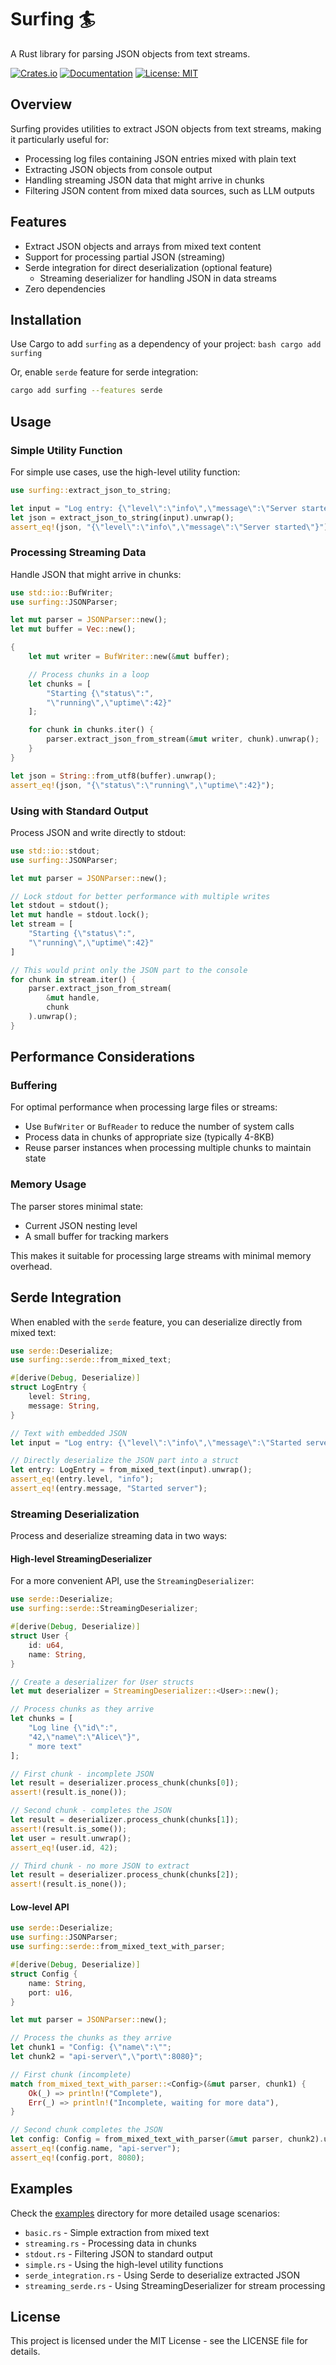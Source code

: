 # Surfing 🏄

A Rust library for parsing JSON objects from text streams.

[![Crates.io](https://img.shields.io/crates/v/surfing.svg)](https://crates.io/crates/surfing)
[![Documentation](https://docs.rs/surfing/badge.svg)](https://docs.rs/surfing)
[![License: MIT](https://img.shields.io/badge/License-MIT-yellow.svg)](https://opensource.org/licenses/MIT)

## Overview

Surfing provides utilities to extract JSON objects from text streams, making it particularly useful for:

- Processing log files containing JSON entries mixed with plain text
- Extracting JSON objects from console output
- Handling streaming JSON data that might arrive in chunks
- Filtering JSON content from mixed data sources, such as LLM outputs

## Features

- Extract JSON objects and arrays from mixed text content
- Support for processing partial JSON (streaming)
- Serde integration for direct deserialization (optional feature)
  - Streaming deserializer for handling JSON in data streams
- Zero dependencies

## Installation

Use Cargo to add `surfing` as a dependency of your project:
``bash
cargo add surfing
``

Or, enable `serde` feature for serde integration:
```bash
cargo add surfing --features serde
```

## Usage

### Simple Utility Function

For simple use cases, use the high-level utility function:

```rust
use surfing::extract_json_to_string;

let input = "Log entry: {\"level\":\"info\",\"message\":\"Server started\"} End of line";
let json = extract_json_to_string(input).unwrap();
assert_eq!(json, "{\"level\":\"info\",\"message\":\"Server started\"}");
```

### Processing Streaming Data

Handle JSON that might arrive in chunks:

```rust
use std::io::BufWriter;
use surfing::JSONParser;

let mut parser = JSONParser::new();
let mut buffer = Vec::new();

{
    let mut writer = BufWriter::new(&mut buffer);

    // Process chunks in a loop
    let chunks = [
        "Starting {\"status\":",
        "\"running\",\"uptime\":42}"
    ];

    for chunk in chunks.iter() {
        parser.extract_json_from_stream(&mut writer, chunk).unwrap();
    }
}

let json = String::from_utf8(buffer).unwrap();
assert_eq!(json, "{\"status\":\"running\",\"uptime\":42}");
```

### Using with Standard Output

Process JSON and write directly to stdout:

```rust
use std::io::stdout;
use surfing::JSONParser;

let mut parser = JSONParser::new();

// Lock stdout for better performance with multiple writes
let stdout = stdout();
let mut handle = stdout.lock();
let stream = [
    "Starting {\"status\":",
    "\"running\",\"uptime\":42}"
]

// This would print only the JSON part to the console
for chunk in stream.iter() {
    parser.extract_json_from_stream(
        &mut handle, 
        chunk
    ).unwrap();
}
```

## Performance Considerations

### Buffering

For optimal performance when processing large files or streams:

- Use `BufWriter` or `BufReader` to reduce the number of system calls
- Process data in chunks of appropriate size (typically 4-8KB) 
- Reuse parser instances when processing multiple chunks to maintain state

### Memory Usage

The parser stores minimal state:

- Current JSON nesting level
- A small buffer for tracking markers

This makes it suitable for processing large streams with minimal memory overhead.

## Serde Integration

When enabled with the `serde` feature, you can deserialize directly from mixed text:

```rust
use serde::Deserialize;
use surfing::serde::from_mixed_text;

#[derive(Debug, Deserialize)]
struct LogEntry {
    level: String,
    message: String,
}

// Text with embedded JSON
let input = "Log entry: {\"level\":\"info\",\"message\":\"Started server\"} End of line";

// Directly deserialize the JSON part into a struct
let entry: LogEntry = from_mixed_text(input).unwrap();
assert_eq!(entry.level, "info");
assert_eq!(entry.message, "Started server");
```

### Streaming Deserialization

Process and deserialize streaming data in two ways:

#### High-level StreamingDeserializer

For a more convenient API, use the `StreamingDeserializer`:

```rust
use serde::Deserialize;
use surfing::serde::StreamingDeserializer;

#[derive(Debug, Deserialize)]
struct User {
    id: u64,
    name: String,
}

// Create a deserializer for User structs
let mut deserializer = StreamingDeserializer::<User>::new();

// Process chunks as they arrive
let chunks = [
    "Log line {\"id\":",
    "42,\"name\":\"Alice\"}",
    " more text"
];

// First chunk - incomplete JSON
let result = deserializer.process_chunk(chunks[0]);
assert!(result.is_none());

// Second chunk - completes the JSON
let result = deserializer.process_chunk(chunks[1]);
assert!(result.is_some());
let user = result.unwrap();
assert_eq!(user.id, 42);

// Third chunk - no more JSON to extract
let result = deserializer.process_chunk(chunks[2]);
assert!(result.is_none());
```

#### Low-level API

```rust
use serde::Deserialize;
use surfing::JSONParser;
use surfing::serde::from_mixed_text_with_parser;

#[derive(Debug, Deserialize)]
struct Config {
    name: String,
    port: u16,
}

let mut parser = JSONParser::new();

// Process the chunks as they arrive
let chunk1 = "Config: {\"name\":\"";
let chunk2 = "api-server\",\"port\":8080}";

// First chunk (incomplete)
match from_mixed_text_with_parser::<Config>(&mut parser, chunk1) {
    Ok(_) => println!("Complete"),
    Err(_) => println!("Incomplete, waiting for more data"),
}

// Second chunk completes the JSON
let config: Config = from_mixed_text_with_parser(&mut parser, chunk2).unwrap();
assert_eq!(config.name, "api-server");
assert_eq!(config.port, 8080);
```

## Examples

Check the [examples](https://github.com/surfing/surfing/tree/main/examples) directory for more detailed usage scenarios:

- `basic.rs` - Simple extraction from mixed text
- `streaming.rs` - Processing data in chunks
- `stdout.rs` - Filtering JSON to standard output
- `simple.rs` - Using the high-level utility functions
- `serde_integration.rs` - Using Serde to deserialize extracted JSON
- `streaming_serde.rs` - Using StreamingDeserializer for stream processing

## License

This project is licensed under the MIT License - see the LICENSE file for details.
